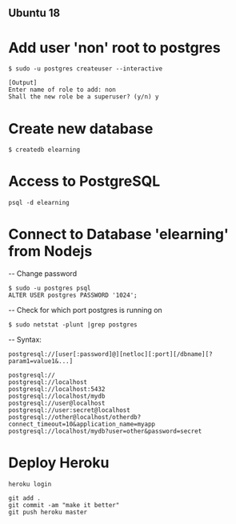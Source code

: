 
## Ubuntu 18
# Add user 'non' root to postgres
```
$ sudo -u postgres createuser --interactive

[Output]
Enter name of role to add: non
Shall the new role be a superuser? (y/n) y
```

# Create new database
```
$ createdb elearning
```

# Access to PostgreSQL
```
psql -d elearning
```

# Connect to Database 'elearning' from Nodejs
-- Change password
```
$ sudo -u postgres psql
ALTER USER postgres PASSWORD '1024';
```

-- Check for which port postgres is running on
```
$ sudo netstat -plunt |grep postgres
```

-- Syntax:
```
postgresql://[user[:password]@][netloc][:port][/dbname][?param1=value1&...]

postgresql://
postgresql://localhost
postgresql://localhost:5432
postgresql://localhost/mydb
postgresql://user@localhost
postgresql://user:secret@localhost
postgresql://other@localhost/otherdb?connect_timeout=10&application_name=myapp
postgresql://localhost/mydb?user=other&password=secret
```

# Deploy Heroku
```
heroku login

git add .
git commit -am "make it better"
git push heroku master
```
